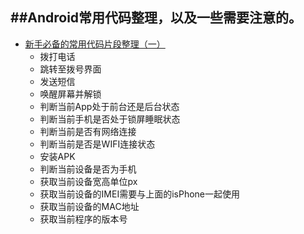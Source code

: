 ##Android常用代码整理，以及一些需要注意的。
-

* [新手必备的常用代码片段整理（一）](http://blog.csdn.net/zhaokaiqiang1992/article/details/44724057)
  - 拨打电话
  - 跳转至拨号界面
  - 发送短信
  - 唤醒屏幕并解锁
  - 判断当前App处于前台还是后台状态
  - 判断当前手机是否处于锁屏睡眠状态
  - 判断当前是否有网络连接
  - 判断当前是否是WIFI连接状态
  - 安装APK
  - 判断当前设备是否为手机
  - 获取当前设备宽高单位px
  - 获取当前设备的IMEI需要与上面的isPhone一起使用
  - 获取当前设备的MAC地址
  - 获取当前程序的版本号

